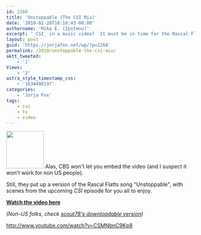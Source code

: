 ```yaml
---
id: 2268
title: 'Unstoppable (The CSI Mix)'
date: '2010-02-20T18:18:43-08:00'
authorname: 'Mika E. (Ipstenu)'
excerpt: '_CSI_ in a music video?  It must be in time for the Rascal Flatts episode!'
layout: post
guid: 'https://jorjafox.net/wp/?p=2268'
permalink: /2010/unstoppable-the-csi-mix/
aktt_tweeted:
    - '1'
Views:
    - '2'
astra_style_timestamp_css:
    - '1634498197'
categories:
    - 'Jorja Fox'
tags:
    - csi
    - tv
    - video
---
```


<img src="//static.jorjafox.net/wordpress/2010/02/unstoppable-100x100.jpg" alt="" title="unstoppable" width="100" height="100" class="alignleft size-thumbnail wp-image-2269" /> Alas, CBS won't let you embed the video (and I suspect it won't work for non US people).

Still, they put up a version of the Rascal Flatts song "Unstoppable", with scenes from the upcoming _CSI_ episode for you all to enjoy.

**<a href="http://www.cbs.com/primetime/csi/video/?pid=_jeVJ7upTqyPi0nLKyTliMP7nyC9eujq&play=true&vs=Default">Watch the video here</a>**

_(Non-US folks, check <a href="http://scout78.livejournal.com/196590.html">scout78's downloadable version</a>)_

http://www.youtube.com/watch?v=CSMNbnC9Kp8
